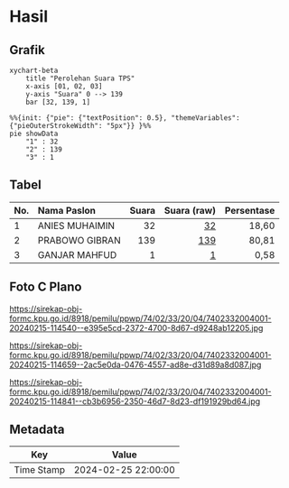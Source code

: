 # Hasil

## Grafik

```mermaid
xychart-beta
    title "Perolehan Suara TPS"
    x-axis [01, 02, 03]
    y-axis "Suara" 0 --> 139
    bar [32, 139, 1]
```

```mermaid
%%{init: {"pie": {"textPosition": 0.5}, "themeVariables": {"pieOuterStrokeWidth": "5px"}} }%%
pie showData
    "1" : 32
    "2" : 139
    "3" : 1
```

## Tabel

| No. | Nama Paslon    | Suara | Suara (raw) | Persentase |
|:--- |:-------------- | -----:| -----------:| ----------:|
| 1   | ANIES MUHAIMIN | 32    | [32][p-1]   | 18,60      |
| 2   | PRABOWO GIBRAN | 139   | [139][p-2]  | 80,81      |
| 3   | GANJAR MAHFUD  | 1     | [1][p-3]    | 0,58       |


[p-1]: https://github.com/gigit-pemilu/pemilu-2024-74-sulawesi-tenggara/blob/main/pilpres/hitung-suara/sub/74-sulawesi-tenggara/sub/02-konawe/sub/33-kapoiala/sub/2004-muara-sampara/sub/001-tps/sub/paslon-1.txt
[p-2]: https://github.com/gigit-pemilu/pemilu-2024-74-sulawesi-tenggara/blob/main/pilpres/hitung-suara/sub/74-sulawesi-tenggara/sub/02-konawe/sub/33-kapoiala/sub/2004-muara-sampara/sub/001-tps/sub/paslon-2.txt
[p-3]: https://github.com/gigit-pemilu/pemilu-2024-74-sulawesi-tenggara/blob/main/pilpres/hitung-suara/sub/74-sulawesi-tenggara/sub/02-konawe/sub/33-kapoiala/sub/2004-muara-sampara/sub/001-tps/sub/paslon-3.txt

## Foto C Plano

https://sirekap-obj-formc.kpu.go.id/8918/pemilu/ppwp/74/02/33/20/04/7402332004001-20240215-114540--e395e5cd-2372-4700-8d67-d9248ab12205.jpg

https://sirekap-obj-formc.kpu.go.id/8918/pemilu/ppwp/74/02/33/20/04/7402332004001-20240215-114659--2ac5e0da-0476-4557-ad8e-d31d89a8d087.jpg

https://sirekap-obj-formc.kpu.go.id/8918/pemilu/ppwp/74/02/33/20/04/7402332004001-20240215-114841--cb3b6956-2350-46d7-8d23-df191929bd64.jpg


## Metadata

| Key        | Value               |
| ---------- | ------------------- |
| Time Stamp | 2024-02-25 22:00:00 |



